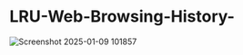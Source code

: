 # LRU-Web-Browsing-History-
![Screenshot 2025-01-09 101857](https://github.com/user-attachments/assets/78ec6ac4-c6f0-4a25-9aeb-3618eca69242)
